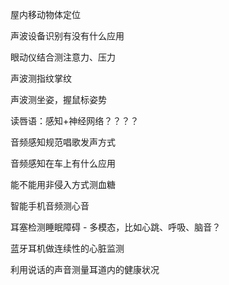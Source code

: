 屋内移动物体定位

声波设备识别有没有什么应用

眼动仪结合测注意力、压力

声波测指纹掌纹



声波测坐姿，握鼠标姿势

读唇语：感知+神经网络？？？？



音频感知规范唱歌发声方式

音频感知在车上有什么应用

能不能用非侵入方式测血糖

智能手机音频测心音

耳塞检测睡眠障碍	-	多模态，比如心跳、呼吸、脑音？

蓝牙耳机做连续性的心脏监测

利用说话的声音测量耳道内的健康状况
